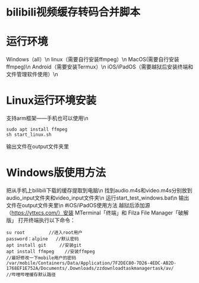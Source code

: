 # bilibili视频缓存转码合并脚本
# 运行环境
Windows（all）\n
linux（需要自行安装ffmpeg）\n
MacOS(需要自行安装ffmpeg)\n
Android（需要安装Termux）\n
iOS/iPadOS（需要越狱后安装终端和文件管理软件使用）\n
# Linux运行环境安装
支持arm框架——手机也可以使用\n
```
sudo apt install ffmpeg 
sh start_linux.sh
```
输出文件在output文件夹里
# Windows版使用方法
把从手机上bilibili下载的缓存提取到电脑\n
找到audio.m4s和video.m4s分别放到audio_input文件夹和video_input文件夹\n
运行start_test_windows.bat\n
输出文件在output文件夹里\n
#iOS/iPadOS使用方法
越狱后添加源（https://yttxcs.com/）安装 MTerminal「终端」和 Filza File Manager「破解版」
打开终端执行以下命令：
```
su root         //进入root用户
password：alpine   //默认密码
apt install git     //安装git
apt install ffmpeg    //安装ffmpeg
//最好修改一下mobile用户的密码
/var/mobile/Containers/Data/Application/7F2DEC80-7D26-4EDC-AB2D-1768EF1E752A/Documents/.Downloads/zzdownloadtaskmanagertask/av/               //哔哩哔哩缓存默认路径
```
